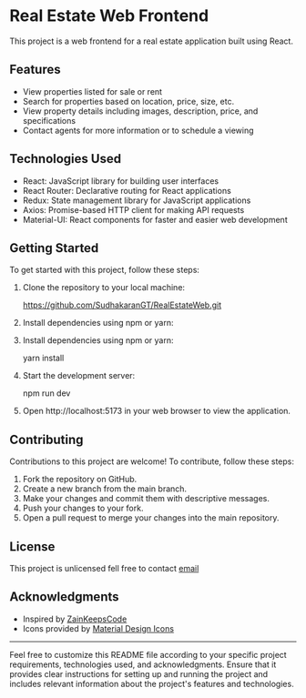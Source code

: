 # Real Estate Web Frontend

This project is a web frontend for a real estate application built using React.

## Features

- View properties listed for sale or rent
- Search for properties based on location, price, size, etc.
- View property details including images, description, price, and specifications
- Contact agents for more information or to schedule a viewing

## Technologies Used

- React: JavaScript library for building user interfaces
- React Router: Declarative routing for React applications
- Redux: State management library for JavaScript applications
- Axios: Promise-based HTTP client for making API requests
- Material-UI: React components for faster and easier web development

## Getting Started

To get started with this project, follow these steps:

1. Clone the repository to your local machine:
   
   https://github.com/SudhakaranGT/RealEstateWeb.git
   

2. Install dependencies using npm or yarn:
   

2. Install dependencies using npm or yarn:
   
   yarn install
   

3. Start the development server:
   
   npm run dev
   

4. Open http://localhost:5173 in your web browser to view the application.

## Contributing

Contributions to this project are welcome! To contribute, follow these steps:

1. Fork the repository on GitHub.
2. Create a new branch from the main branch.
3. Make your changes and commit them with descriptive messages.
4. Push your changes to your fork.
5. Open a pull request to merge your changes into the main repository.

## License

This project is unlicensed fell free to contact [email](sudhakarangt@gmail.com)

## Acknowledgments

- Inspired by [ZainKeepsCode](https://www.youtube.com/watch?v=edBx-fjgh4k&t=2893s)
- Icons provided by [Material Design Icons](https://material.io/resources/icons/)

---

Feel free to customize this README file according to your specific project requirements, technologies used, and acknowledgments. Ensure that it provides clear instructions for setting up and running the project and includes relevant information about the project's features and technologies.
